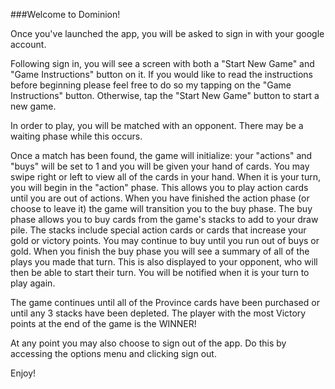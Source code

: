 ###Welcome to Dominion!

Once you've launched the app, you will be asked to sign in with your google account.

Following sign in, you will see a screen with both a "Start New Game" and "Game Instructions" button
on it. If you would like to read the instructions before beginning please feel free to do so my tapping
on the "Game Instructions" button. Otherwise, tap the "Start New Game" button to start a new game. 

In order to play, you will be matched with an opponent. There may be a waiting phase while this occurs.

Once a match has been found, the game will initialize: your "actions" and "buys" will be set to 1 and 
you will be given your hand of cards. You may swipe right or left to view all of the cards in your hand.
When it is your turn, you will begin in the "action" phase. This allows you to play action cards until
you are out of actions. When you have finished the action phase (or choose to leave it) the game will
transition you to the buy phase. The buy phase allows you to buy cards from the game's stacks to add
to your draw pile. The stacks include special action cards or cards that increase your gold or victory
points. You may continue to buy until you run out of buys or gold. When you finish the buy phase you
will see a summary of all of the plays you made that turn. This is also displayed to your opponent,
who will then be able to start their turn. You will be notified when it is your turn to play again. 

The game continues until all of the Province cards have been purchased or until any 3 stacks have been
depleted. The player with the most Victory points at the end of the game is the WINNER!  

At any point you may also choose to sign out of the app. Do this by accessing the options menu and 
clicking sign out.

Enjoy!